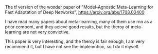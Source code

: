 The tf version of the wonder paper of "Model-Agnostic Meta-Learning for Fast Adaptation of Deep Networks", https://arxiv.org/abs/1703.03400

I have read many papers about meta-learning, many of them use rnn as a prior compont, and they acieve good results, but the theroy of meta-learning are not very convictive.

This paper is very interesting, and the theroy is fair enough, I am very recommend it, but I have not see the implemntion, so I do it myself. 
